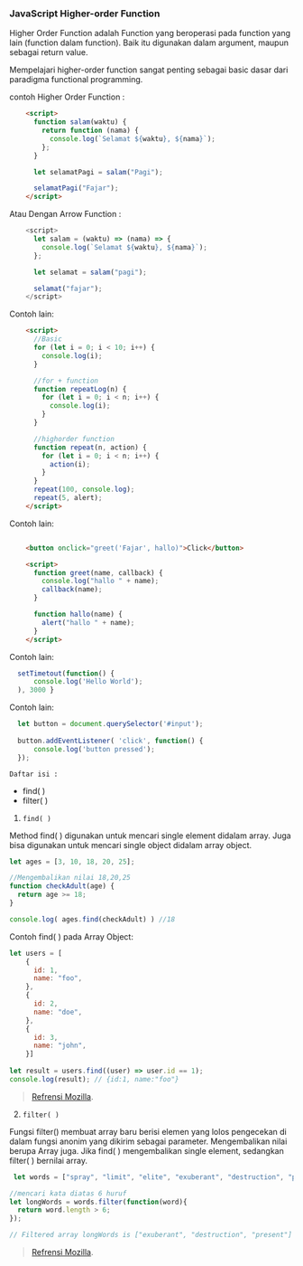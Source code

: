 ### JavaScript Higher-order Function

Higher Order Function adalah Function yang beroperasi pada function yang lain (function dalam function). Baik itu digunakan dalam argument, maupun sebagai return value.

Mempelajari higher-order function sangat penting sebagai basic dasar dari paradigma functional programming.

contoh Higher Order Function :
```html
    <script>
      function salam(waktu) {
        return function (nama) {
          console.log(`Selamat ${waktu}, ${nama}`);
        };
      }

      let selamatPagi = salam("Pagi");

      selamatPagi("Fajar");
    </script>
```
Atau Dengan Arrow Function : 

```js
    <script>
      let salam = (waktu) => (nama) => {
        console.log(`Selamat ${waktu}, ${nama}`);
      };

      let selamat = salam("pagi");

      selamat("fajar");
    </script>
```
Contoh lain:
```html
    <script>
      //Basic
      for (let i = 0; i < 10; i++) {
        console.log(i);
      }

      //for + function
      function repeatLog(n) {
        for (let i = 0; i < n; i++) {
          console.log(i);
        }
      }

      //highorder function
      function repeat(n, action) {
        for (let i = 0; i < n; i++) {
          action(i);
        }
      }
      repeat(100, console.log);
      repeat(5, alert);
    </script>
```
Contoh lain:
```html

    <button onclick="greet('Fajar', hallo)">Click</button>

    <script>
      function greet(name, callback) {
        console.log("hallo " + name);
        callback(name);
      }

      function hallo(name) {
        alert("hallo " + name);
      }
    </script>

```
Contoh lain:
```js
  setTimetout(function() {
      console.log('Hello World');
  ), 3000 }
```
Contoh lain:
```js
  let button = document.querySelector('#input');
  
  button.addEventListener( 'click', function() {
      console.log('button pressed');
  });
```

`Daftar isi :` 
- find( )
- filter( )



1. `find( )` 

Method find( ) digunakan untuk mencari single element didalam array. Juga bisa digunakan untuk mencari single object didalam array object.

```js
let ages = [3, 10, 18, 20, 25];

//Mengembalikan nilai 18,20,25
function checkAdult(age) {
  return age >= 18;
}

console.log( ages.find(checkAdult) ) //18
```
Contoh find( ) pada Array Object: 
```js
let users = [
    {
      id: 1,
      name: "foo",
    },
    {
      id: 2,
      name: "doe",
    },
    {
      id: 3,
      name: "john",
    }]
    
let result = users.find((user) => user.id == 1); 
console.log(result); // {id:1, name:"foo"}
```
> [Refrensi Mozilla](https://developer.mozilla.org/id/docs/Web/JavaScript/Reference/Global_Objects/Array/find).

2. `filter( )`

Fungsi filter() membuat array baru berisi elemen yang lolos pengecekan di dalam fungsi anonim yang dikirim sebagai parameter. Mengembalikan nilai berupa Array juga. Jika find( ) mengembalikan single element, sedangkan filter( ) bernilai array.

```js
 let words = ["spray", "limit", "elite", "exuberant", "destruction", "present"];

//mencari kata diatas 6 huruf
let longWords = words.filter(function(word){
  return word.length > 6;
});

// Filtered array longWords is ["exuberant", "destruction", "present"]
```
> [Refrensi Mozilla](https://developer.mozilla.org/id/docs/Web/JavaScript/Reference/Global_Objects/Array/filter).
